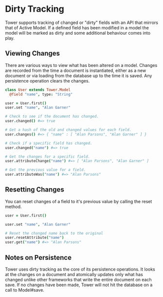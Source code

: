 # Dirty Tracking

Tower supports tracking of changed or "dirty" fields with an API that mirrors that of Active Model. If a defined field has been modified in a model the model will be marked as dirty and some additional behaviour comes into play.

## Viewing Changes

There are various ways to view what has been altered on a model. Changes are recorded from the time a document is instantiated, either as a new document or via loading from the database up to the time it is saved. Any persistence operation clears the changes.

``` coffeescript
class User extends Tower.Model
  @field "name", type: "String"

user = User.first()
user.set "name", "Alan Garner"

# Check to see if the document has changed.
user.changed() #=> true

# Get a hash of the old and changed values for each field.
user.changes() #=> { "name" : [ "Alan Parsons", "Alan Garner" ] }

# Check if a specific field has changed.
user.changed("name") #=> true

# Get the changes for a specific field.
user.attributeChange("name") #=> [ "Alan Parsons", "Alan Garner" ]

# Get the previous value for a field.
user.attributeWas("name") #=> "Alan Parsons"
```

## Resetting Changes

You can reset changes of a field to it's previous value by calling the reset method.

``` coffeescript
user = User.first()

user.set "name", "Alan Garner"

# Reset the changed name back to the original
user.resetAttribute("name")
user.get("name") #=> "Alan Parsons"
```

## Notes on Persistence

Tower uses dirty tracking as the core of its persistence operations. It looks at the changes on a document and atomically updates only what has changed unlike other frameworks that write the entire document on each save. If no changes have been made, Tower will not hit the database on a call to Model#save.
